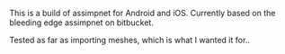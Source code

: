 This is a build of assimpnet for Android and iOS.  Currently based on the bleeding edge assimpnet on bitbucket.

Tested as far as importing meshes, which is what I wanted it for..

